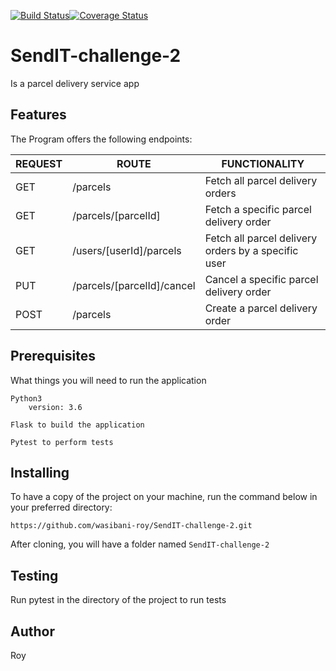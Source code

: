 [![Build Status](https://travis-ci.org/wasibani-roy/SendIT-challenge-2.svg?branch=feature-make-parcel-order-%23161834974)](https://travis-ci.org/wasibani-roy/SendIT-challenge-2)[![Coverage Status](https://coveralls.io/repos/github/wasibani-roy/SendIT-challenge-2/badge.svg?branch=feature-make-parcel-order-%23161834974)](https://coveralls.io/github/wasibani-roy/SendIT-challenge-2?branch=feature-make-parcel-order-%23161834974)
# SendIT-challenge-2
Is a parcel delivery service app

## Features
The Program offers the following endpoints:


  | REQUEST           | ROUTE                      | FUNCTIONALITY                                      |
  |-------------------|----------------------------|----------------------------------------------------|
  |  GET              | /parcels                   | Fetch all parcel delivery orders                   |
  |  GET              | /parcels/[parcelId]        | Fetch a specific parcel delivery order             |                     
  |  GET              | /users/[userId]/parcels    | Fetch all parcel delivery orders by a specific user|                  
  |  PUT              | /parcels/[parcelId]/cancel | Cancel a specific parcel delivery order            | 
  |  POST             | /parcels                   | Create a parcel delivery order                     | 


## Prerequisites
What things you will need to run the application

```
Python3
    version: 3.6
```
```
Flask to build the application
```
```
Pytest to perform tests
```

## Installing
To have a copy of the project on your machine, run the command below in your preferred directory:

``` 
https://github.com/wasibani-roy/SendIT-challenge-2.git
```
After cloning, you will have a folder named `SendIT-challenge-2`


## Testing
Run pytest in the directory of the project to run tests


## Author
Roy

